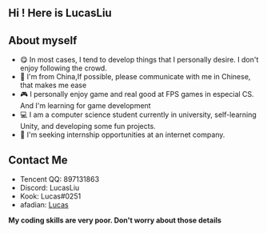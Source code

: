 ## Hi ! Here is LucasLiu

## About myself

- 😋 In most cases, I tend to develop things that I personally desire. I don't enjoy following the crowd.   
- 💖 I'm from China,If possible, please communicate with me in Chinese, that makes me ease  
- 🎮 I personally enjoy game and real good at FPS games in especial CS. And I'm learning for game development
- 💻 I am a computer science student currently in university, self-learning Unity, and developing some fun projects.
- 💼 I'm seeking internship opportunities at an internet company.

## Contact Me
- Tencent QQ: 897131863
- Discord: LucasLiu
- Kook: Lucas#0251
- afadian: [Lucas](https://ifdian.net/a/lucasliu)


**My coding skills are very poor. Don't worry about those details** 

